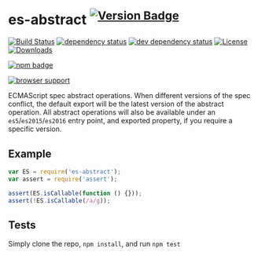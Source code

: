 # es-abstract <sup>[![Version Badge][npm-version-svg]][package-url]</sup>

[![Build Status][travis-svg]][travis-url]
[![dependency status][deps-svg]][deps-url]
[![dev dependency status][dev-deps-svg]][dev-deps-url]
[![License][license-image]][license-url]
[![Downloads][downloads-image]][downloads-url]

[![npm badge][npm-badge-png]][package-url]

[![browser support][testling-svg]][testling-url]

ECMAScript spec abstract operations. When different versions of the spec conflict, the default export will be the latest
version of the abstract operation. All abstract operations will also be available under an `es5`/`es2015`/`es2016` entry
point, and exported property, if you require a specific version.

## Example

```js
var ES = require('es-abstract');
var assert = require('assert');

assert(ES.isCallable(function () {}));
assert(!ES.isCallable(/a/g));
```

## Tests

Simply clone the repo, `npm install`, and run `npm test`

[package-url]: https://npmjs.org/package/es-abstract

[npm-version-svg]: http://versionbadg.es/ljharb/es-abstract.svg

[travis-svg]: https://travis-ci.org/ljharb/es-abstract.svg

[travis-url]: https://travis-ci.org/ljharb/es-abstract

[deps-svg]: https://david-dm.org/ljharb/es-abstract.svg

[deps-url]: https://david-dm.org/ljharb/es-abstract

[dev-deps-svg]: https://david-dm.org/ljharb/es-abstract/dev-status.svg

[dev-deps-url]: https://david-dm.org/ljharb/es-abstract#info=devDependencies

[testling-svg]: https://ci.testling.com/ljharb/es-abstract.png

[testling-url]: https://ci.testling.com/ljharb/es-abstract

[npm-badge-png]: https://nodei.co/npm/es-abstract.png?downloads=true&stars=true

[license-image]: https://img.shields.io/npm/l/es-abstract.svg

[license-url]: LICENSE

[downloads-image]: https://img.shields.io/npm/dm/es-abstract.svg

[downloads-url]: https://npm-stat.com/charts.html?package=es-abstract
